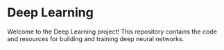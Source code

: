 # Deep Learning

Welcome to the Deep Learning project! This repository contains the code and resources for building and training deep neural networks.
